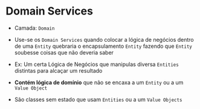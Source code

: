 # Domain Services
- Camada: `Domain`
- Use-se os `Domain Services` quando colocar a  lógica de negócios dentro de uma `Entity` quebraria o encapsulamento `Entity` fazendo que `Entity` soubesse coisas que não deveria saber
-  Ex: Um certa Lógica de Negócios que manipulas diversa `Entities` distintas para alcaçar um resultado

- **Contém lógica de domínio** que não se encaxa a um `Entity` ou a um `Value Object`



- São classes sem estado que usam `Entities` ou a um `Value Objects`
